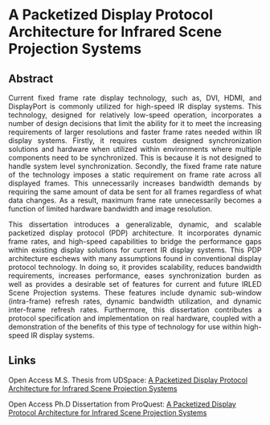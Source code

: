 # A Packetized Display Protocol Architecture for Infrared Scene Projection Systems

## Abstract
<p align="justify">
Current fixed frame rate display technology, such as, DVI, HDMI, and DisplayPort is commonly utilized for high-speed IR display systems. This technology, designed for relatively low-speed operation, incorporates a number of design decisions that limit the ability for it to meet the increasing requirements of larger resolutions and faster frame rates needed within IR display systems. Firstly, it requires custom designed synchronization solutions and hardware when utilized within environments where multiple components need to be synchronized. This is because it is not designed to handle system level synchronization. Secondly, the fixed frame rate nature of the technology imposes a static requirement on frame rate across all displayed frames. This unnecessarily increases bandwidth demands by requiring the same amount of data be sent for all frames regardless of what data changes. As a result, maximum frame rate unnecessarily becomes a function of limited hardware bandwidth and image resolution.
</p>

<p align="justify">
This dissertation introduces a generalizable, dynamic, and scalable packetized display protocol (PDP) architecture. It incorporates dynamic frame rates, and high-speed capabilities to bridge the performance gaps within existing display solutions for current IR display systems. This PDP architecture eschews with many assumptions found in conventional display protocol technology. In doing so, it provides scalability, reduces bandwidth requirements, increases performance, eases synchronization burden as well as provides a desirable set of features for current and future IRLED Scene Projection systems. These features include dynamic sub-window (intra-frame) refresh rates, dynamic bandwidth utilization, and dynamic inter-frame refresh rates. Furthermore, this dissertation contributes a protocol specification and implementation on real hardware, coupled with a demonstration of the benefits of this type of technology for use within high-speed IR display systems.
</p>

## Links
Open Access M.S. Thesis from UDSpace: [A Packetized Display Protocol Architecture for Infrared Scene Projection Systems](https://udspace.udel.edu/handle/19716/29064)

Open Access Ph.D Dissertation from ProQuest: [A Packetized Display Protocol Architecture for Infrared Scene Projection Systems](https://www.proquest.com/openview/b543385c8563c12e0f2ae98fb31666fc/1.pdf?pq-origsite=gscholar&cbl=18750&diss=y)
